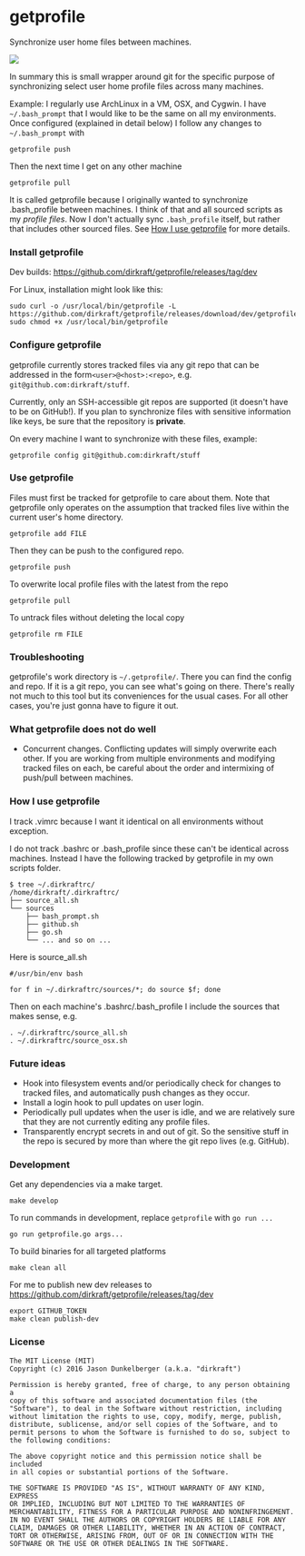 # getprofile

Synchronize user home files between machines.

<img src="https://travis-ci.org/dirkraft/getprofile.svg?branch=master">

In summary this is small wrapper around git for the specific purpose
of synchronizing select user home profile files across many machines.

Example: I regularly use ArchLinux in a VM, OSX, and Cygwin.
I have `~/.bash_prompt` that I would like to be the same
on all my environments. Once configured (explained in detail below)
I follow any changes to `~/.bash_prompt` with

    getprofile push

Then the next time I get on any other machine

    getprofile pull

It is called getprofile because I originally wanted to synchronize
.bash_profile between machines. I think of that and all sourced scripts
as my *profile files*. Now I don't actually sync `.bash_profile` itself,
but rather that includes other sourced files. See
[How I use getprofile](#how-i-use-getprofile) for more details.

### Install getprofile

Dev builds: https://github.com/dirkraft/getprofile/releases/tag/dev

For Linux, installation might look like this:

    sudo curl -o /usr/local/bin/getprofile -L https://github.com/dirkraft/getprofile/releases/download/dev/getprofile.linux.amd64
    sudo chmod +x /usr/local/bin/getprofile

### Configure getprofile

getprofile currently stores tracked files via any git repo that can
be addressed in the form`<user>@<host>:<repo>`,
e.g. `git@github.com:dirkraft/stuff`.

Currently, only an SSH-accessible git repos are supported (it doesn't
have to be on GitHub!). If you plan to synchronize files with sensitive
information like keys, be sure that the repository is **private**.

On every machine I want to synchronize with these files, example:

    getprofile config git@github.com:dirkraft/stuff

### Use getprofile

Files must first be tracked for getprofile to care about them.
Note that getprofile only operates on the assumption that tracked files
live within the current user's home directory.

    getprofile add FILE

Then they can be push to the configured repo.

    getprofile push

To overwrite local profile files with the latest from the repo

    getprofile pull

To untrack files without deleting the local copy

    getprofile rm FILE

### Troubleshooting

getprofile's work directory is `~/.getprofile/`. There you can find
the config and repo. If it is a git repo, you can see what's going on
there. There's really not much to this tool but its conveniences for
the usual cases. For all other cases, you're just gonna have to figure
it out.

### What getprofile does not do well

  - Concurrent changes. Conflicting updates will simply overwrite each
    other. If you are working from multiple environments and modifying
    tracked files on each, be careful about the order and intermixing
    of push/pull between machines.

### How I use getprofile

I track .vimrc because I want it identical on all environments without
exception.

I do not track .bashrc or .bash_profile since these can't be identical
across machines. Instead I have the following tracked by getprofile 
in my own scripts folder.

    $ tree ~/.dirkraftrc/
    /home/dirkraft/.dirkraftrc/
    ├── source_all.sh
    └── sources
        ├── bash_prompt.sh
        ├── github.sh
        ├── go.sh
        └── ... and so on ...

Here is source_all.sh

    #/usr/bin/env bash

    for f in ~/.dirkraftrc/sources/*; do source $f; done

Then on each machine's .bashrc/.bash_profile I include the sources
that makes sense, e.g.

    . ~/.dirkraftrc/source_all.sh
    . ~/.dirkraftrc/source_osx.sh

### Future ideas

  - Hook into filesystem events and/or periodically check for changes to
    tracked files, and automatically push changes as they occur.
  - Install a login hook to pull updates on user login.
  - Periodically pull updates when the user is idle, and we are
    relatively sure that they are not currently editing any profile
    files.
  - Transparently encrypt secrets in and out of git. So the sensitive stuff
    in the repo is secured by more than where the git repo lives (e.g. GitHub).

### Development

Get any dependencies via a make target.

    make develop

To run commands in development, replace `getprofile` with `go run ...`

    go run getprofile.go args...

To build binaries for all targeted platforms

    make clean all

For me to publish new dev releases to
https://github.com/dirkraft/getprofile/releases/tag/dev

    export GITHUB_TOKEN
    make clean publish-dev

### License

```
The MIT License (MIT)
Copyright (c) 2016 Jason Dunkelberger (a.k.a. "dirkraft")

Permission is hereby granted, free of charge, to any person obtaining a
copy of this software and associated documentation files (the
"Software"), to deal in the Software without restriction, including
without limitation the rights to use, copy, modify, merge, publish,
distribute, sublicense, and/or sell copies of the Software, and to
permit persons to whom the Software is furnished to do so, subject to
the following conditions:

The above copyright notice and this permission notice shall be included
in all copies or substantial portions of the Software.

THE SOFTWARE IS PROVIDED "AS IS", WITHOUT WARRANTY OF ANY KIND, EXPRESS
OR IMPLIED, INCLUDING BUT NOT LIMITED TO THE WARRANTIES OF
MERCHANTABILITY, FITNESS FOR A PARTICULAR PURPOSE AND NONINFRINGEMENT.
IN NO EVENT SHALL THE AUTHORS OR COPYRIGHT HOLDERS BE LIABLE FOR ANY
CLAIM, DAMAGES OR OTHER LIABILITY, WHETHER IN AN ACTION OF CONTRACT,
TORT OR OTHERWISE, ARISING FROM, OUT OF OR IN CONNECTION WITH THE
SOFTWARE OR THE USE OR OTHER DEALINGS IN THE SOFTWARE.
```
